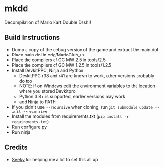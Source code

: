 # mkdd
Decompilation of Mario Kart Double Dash!!
## Build Instructions
- Dump a copy of the debug version of the game and extract the main.dol
- Place main.dol in orig/MarioClub_us
- Place the compilers of GC MW 2.5 in tools/2.5
- Place the compilers of GC MW 1.2.5 in tools/1.2.5
- Install DevkitPPC, Ninja and Python
    - DevkitPPC r38 and r41 are known to work, other versions probably do too 
    - NOTE: if on Windows edit the environment variables to the location where you stored Devkitpro
    - Python 3.8+ is supported, earlier versions may work
    - add Ninja to PATH
- If you didn't use `--recursive` when cloning, run `git submodule update --init --recursive`
- Install the modules from requirements.txt (`pip install -r requirements.txt`)
- Run configure.py
- Run ninja


## Credits
- [Seeky](https://github.com/SeekyCt) for helping me a lot to set this all up
